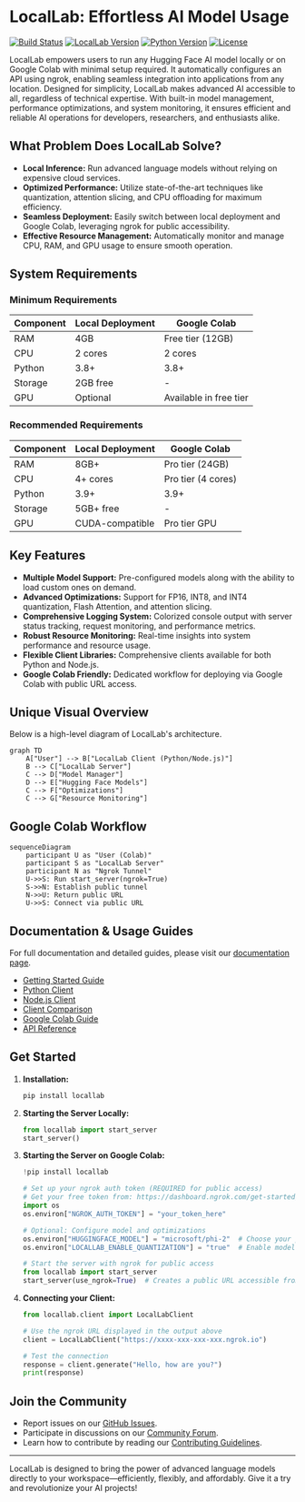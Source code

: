 # LocalLab: Effortless AI Model Usage

[![Build Status](https://img.shields.io/github/actions/workflow/status/Developer-Utkarsh/LocalLab/publish.yml?branch=main&style=flat-square)](https://github.com/Developer-Utkarsh/LocalLab/actions/workflows/publish.yml)
[![LocalLab Version](https://img.shields.io/pypi/v/locallab.svg?style=flat-square)](https://pypi.org/project/locallab/)
[![Python Version](https://img.shields.io/pypi/pyversions/locallab.svg?style=flat-square)](https://pypi.org/project/locallab/)
[![License](https://img.shields.io/github/license/Developer-Utkarsh/LocalLab.svg?style=flat-square)](https://github.com/Developer-Utkarsh/LocalLab/blob/main/LICENSE)

LocalLab empowers users to run any Hugging Face AI model locally or on Google Colab with minimal setup required. It automatically configures an API using ngrok, enabling seamless integration into applications from any location. Designed for simplicity, LocalLab makes advanced AI accessible to all, regardless of technical expertise. With built-in model management, performance optimizations, and system monitoring, it ensures efficient and reliable AI operations for developers, researchers, and enthusiasts alike.

## What Problem Does LocalLab Solve?

- **Local Inference:** Run advanced language models without relying on expensive cloud services.
- **Optimized Performance:** Utilize state-of-the-art techniques like quantization, attention slicing, and CPU offloading for maximum efficiency.
- **Seamless Deployment:** Easily switch between local deployment and Google Colab, leveraging ngrok for public accessibility.
- **Effective Resource Management:** Automatically monitor and manage CPU, RAM, and GPU usage to ensure smooth operation.

## System Requirements

### Minimum Requirements

| Component | Local Deployment | Google Colab           |
| --------- | ---------------- | ---------------------- |
| RAM       | 4GB              | Free tier (12GB)       |
| CPU       | 2 cores          | 2 cores                |
| Python    | 3.8+             | 3.8+                   |
| Storage   | 2GB free         | -                      |
| GPU       | Optional         | Available in free tier |

### Recommended Requirements

| Component | Local Deployment | Google Colab       |
| --------- | ---------------- | ------------------ |
| RAM       | 8GB+             | Pro tier (24GB)    |
| CPU       | 4+ cores         | Pro tier (4 cores) |
| Python    | 3.9+             | 3.9+               |
| Storage   | 5GB+ free        | -                  |
| GPU       | CUDA-compatible  | Pro tier GPU       |

## Key Features

- **Multiple Model Support:** Pre-configured models along with the ability to load custom ones on demand.
- **Advanced Optimizations:** Support for FP16, INT8, and INT4 quantization, Flash Attention, and attention slicing.
- **Comprehensive Logging System:** Colorized console output with server status tracking, request monitoring, and performance metrics.
- **Robust Resource Monitoring:** Real-time insights into system performance and resource usage.
- **Flexible Client Libraries:** Comprehensive clients available for both Python and Node.js.
- **Google Colab Friendly:** Dedicated workflow for deploying via Google Colab with public URL access.

## Unique Visual Overview

Below is a high-level diagram of LocalLab's architecture.

```mermaid
graph TD
    A["User"] --> B["LocalLab Client (Python/Node.js)"]
    B --> C["LocalLab Server"]
    C --> D["Model Manager"]
    D --> E["Hugging Face Models"]
    C --> F["Optimizations"]
    C --> G["Resource Monitoring"]
```

## Google Colab Workflow

```mermaid
sequenceDiagram
    participant U as "User (Colab)"
    participant S as "LocalLab Server"
    participant N as "Ngrok Tunnel"
    U->>S: Run start_server(ngrok=True)
    S->>N: Establish public tunnel
    N->>U: Return public URL
    U->>S: Connect via public URL
```

## Documentation & Usage Guides

For full documentation and detailed guides, please visit our [documentation page](https://github.com/Developer-Utkarsh/LocalLab/blob/main/docs/README.md).

- [Getting Started Guide](https://github.com/Developer-Utkarsh/LocalLab/blob/main/docs/guides/getting-started.md)
- [Python Client](https://github.com/Developer-Utkarsh/LocalLab/blob/main/docs/clients/python/README.md)
- [Node.js Client](https://github.com/Developer-Utkarsh/LocalLab/blob/main/docs/clients/nodejs/README.md)
- [Client Comparison](https://github.com/Developer-Utkarsh/LocalLab/blob/main/docs/clients/comparison.md)
- [Google Colab Guide](https://github.com/Developer-Utkarsh/LocalLab/blob/main/docs/colab/README.md)
- [API Reference](https://github.com/Developer-Utkarsh/LocalLab/blob/main/docs/guides/api.md)

## Get Started

1. **Installation:**

   ```bash
   pip install locallab
   ```

2. **Starting the Server Locally:**

   ```python
   from locallab import start_server
   start_server()
   ```

3. **Starting the Server on Google Colab:**

   ```python
   !pip install locallab

   # Set up your ngrok auth token (REQUIRED for public access)
   # Get your free token from: https://dashboard.ngrok.com/get-started/your-authtoken
   import os
   os.environ["NGROK_AUTH_TOKEN"] = "your_token_here"

   # Optional: Configure model and optimizations
   os.environ["HUGGINGFACE_MODEL"] = "microsoft/phi-2"  # Choose your preferred model
   os.environ["LOCALLAB_ENABLE_QUANTIZATION"] = "true"  # Enable model optimizations

   # Start the server with ngrok for public access
   from locallab import start_server
   start_server(use_ngrok=True)  # Creates a public URL accessible from anywhere
   ```

4. **Connecting your Client:**

   ```python
   from locallab.client import LocalLabClient

   # Use the ngrok URL displayed in the output above
   client = LocalLabClient("https://xxxx-xxx-xxx-xxx.ngrok.io")

   # Test the connection
   response = client.generate("Hello, how are you?")
   print(response)
   ```

## Join the Community

- Report issues on our [GitHub Issues](https://github.com/Developer-Utkarsh/LocalLab/issues).
- Participate in discussions on our [Community Forum](https://github.com/Developer-Utkarsh/LocalLab/discussions).
- Learn how to contribute by reading our [Contributing Guidelines](https://github.com/Developer-Utkarsh/LocalLab/blob/main/docs/guides/contributing.md).

---

LocalLab is designed to bring the power of advanced language models directly to your workspace—efficiently, flexibly, and affordably. Give it a try and revolutionize your AI projects!
